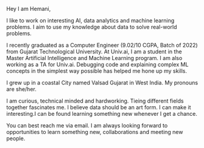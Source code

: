 Hey I am Hemani,

I like to work on interesting AI, data analytics and machine learning problems. I aim to use my knowledge about data to solve real-world problems.

I recently graduated as a Computer Engineer (9.02/10 CGPA, Batch of 2022) from Gujarat Technological University. At Univ.ai, I am a student in the Master Artificial Intelligence and Machine Learning program. I am also working as a TA for Univ.ai. Debugging code and explaining complex ML concepts in the simplest way possible has helped me hone up my skills.

I grew up in a coastal City named Valsad Gujarat in West India. My pronouns are she/her.

I am curious, technical minded and hardworking. Tieing different fields together fascinates me. I believe data should be an art form. I can make it interesting.I can be found learning something new whenever I get a chance.

You can best reach me via email. I am always looking forward to opportunities to learn something new, collaborations and meeting new people.
